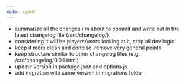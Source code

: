 ```yaml
---
mode: agent
---
```


- summarize all the changes i'm about to commit and write out in the latest changelog file (/src/changelog/).
- considering it will be players/users looking at it, strip all dev logic
- keep it more clean and concise. remove very general points
- keep structure similar to other changelog files (e.g. /src/changelog/0.0.1.html)
- update version in package.json and options.js
- add migration with same version in migrations folder
